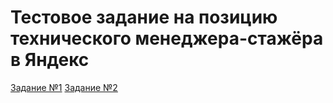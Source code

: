 # Тестовое задание на позицию технического менеджера-стажёра в Яндекс

[Задание №1](https://github.com/xivwdl/tech-manager-test/blob/main/task1.ipynb)
[Задание №2](https://github.com/xivwdl/tech-manager-test/blob/main/task2.ipynb)
